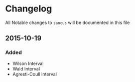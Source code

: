 # Changelog

All Notable changes to `sancus` will be documented in this file

## 2015-10-19

### Added
- Wilson Interval
- Wald Interval
- Agresti-Coull Interval
